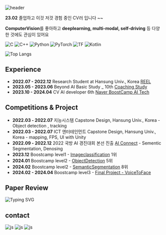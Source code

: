 ![header](https://capsule-render.vercel.app/api?type=waving&color=timeGradient&height=200&section=header&text=ChoIntelligence&animation=fadeIn&fontAlign=40
)

**23.02** 졸업하고 이것 저것 경험 중인 CV러 입니다 ~~

**ComputerVision**를 좋아하고 **deeplearning, multi-modal, self-driving** 등 다양한 것에도 관심이 있어요

![C](https://img.shields.io/badge/C-00599C?style=for-the-badge&logo=c&logoColor=white) ![C++](https://img.shields.io/badge/C++-00599C?style=for-the-badge&logo=c%2B%2B&logoColor=white)
![Python](https://img.shields.io/badge/Python-3776AB?style=for-the-badge&logo=python&logoColor=white) ![PyTorch](https://img.shields.io/badge/PyTorch-EE4C2C?style=for-the-badge&logo=pytorch&logoColor=white)
![TF](https://img.shields.io/badge/TensorFlow-FF6F00?style=for-the-badge&logo=tensorflow&logoColor=white) ![Kotlin](https://img.shields.io/badge/Kotlin-7F52FF?style=for-the-badge&logo=kotlin&logoColor=white) 

![Top Langs](https://github-readme-stats.vercel.app/api/top-langs/?username=ChoIntelligence)

## Experience 

 - **2022.07 - 2022.12** Research Student at Hansung Univ., Korea [REEL](https://sites.google.com/view/hsreelab)
 - **2023.05 - 2023.06** Beyond AI Basic Study _ 10th [Coaching Study](https://www.boostcourse.org/study-ai111-2023)
 - **2023.10 - 2024.04** CV AI developer 6th [Naver BoostCamp AI Tech](https://boostcamp.connect.or.kr/program_ai.html)

## Competitions & Project
 - **2022.03 - 2022.07** 지능시스템 Capstone Design, Hansung Univ., Korea - Object detection , tracking
 - **2022.03 - 2022.07** ICT 엔터테인먼트 Capstone Design, Hansung Univ., Korea - mapping, FPS, UI with Unity
 - **2022.09 - 2022.12** 2022 국방 AI 경진대회 본선 진출  [AI Connect](https://aiconnect.kr/competition/detail/213) - Sementic Segmentation, Denosing
 - **2023.12** Boostcamp level1 - [Imageclassification](https://github.com/boostcampaitech6/level1-imageclassification-cv-01) 1위
 - **2024.01** Boostcamp level2 - [ObjectDetection](https://github.com/boostcampaitech6/level2-objectdetection-cv-08) 5위
 - **2024.02** Boostcamp level2 - [SemanticSegmentation](https://github.com/boostcampaitech6/level2-cv-semanticsegmentation-cv-08) 8위
 - **2024.02 - 2024.04** Boostcamp level3 - [Final Project - VoiceToFace](https://github.com/boostcampaitech6/level2-3-cv-finalproject-cv-08)


## Paper Review
![Typing SVG](https://readme-typing-svg.demolab.com/?lines=not+yet+^^;)

## contact
![js](https://img.shields.io/badge/Gmail-D14836?style=for-the-badge&logo=gmail&logoColor=white) ![js](https://img.shields.io/badge/Slack-4A154B?style=for-the-badge&logo=slack&logoColor=white) ![js](https://img.shields.io/badge/Discord-7289DA?style=for-the-badge&logo=discord&logoColor=white)

